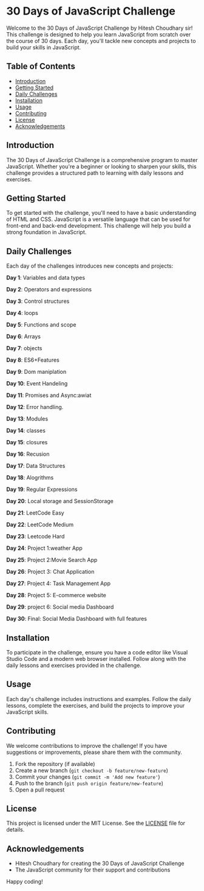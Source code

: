 # 30 Days of JavaScript Challenge

Welcome to the 30 Days of JavaScript Challenge by Hitesh Choudhary sir! This challenge is designed to help you learn JavaScript from scratch over the course of 30 days. Each day, you'll tackle new concepts and projects to build your skills in JavaScript.

## Table of Contents

- [Introduction](#introduction)
- [Getting Started](#getting-started)
- [Daily Challenges](#daily-challenges)
- [Installation](#installation)
- [Usage](#usage)
- [Contributing](#contributing)
- [License](#license)
- [Acknowledgements](#acknowledgements)

## Introduction

The 30 Days of JavaScript Challenge is a comprehensive program to master JavaScript. Whether you're a beginner or looking to sharpen your skills, this challenge provides a structured path to learning with daily lessons and exercises.

## Getting Started

To get started with the challenge, you'll need to have a basic understanding of HTML and CSS. JavaScript is a versatile language that can be used for front-end and back-end development. This challenge will help you build a strong foundation in JavaScript.

## Daily Challenges

Each day of the challenges introduces new concepts and projects:

**Day 1**: Variables and data types

**Day 2**: Operators and expressions

**Day 3**: Control structures

**Day 4**: loops

**Day 5**: Functions and scope

**Day 6**: Arrays

**Day 7**: objects

**Day 8**: ES6+Features

**Day 9**: Dom maniplation

**Day 10**: Event Handeling

**Day 11**: Promises and Async:awiat

**Day 12**: Error handling.

**Day 13**: Modules

**Day 14**: classes

**Day 15**: closures

**Day 16**: Recusion

**Day 17**: Data Structures

**Day 18**: Alogrithms

**Day 19**: Regular Expressions

**Day 20**: Local storage and SessionStorage

**Day 21**: LeetCode Easy

**Day 22**: LeetCode Medium

**Day 23**: Leetcode Hard

**Day 24**: Project 1:weather App

**Day 25**: Project 2:Movie Search App

**Day 26**: Project 3: Chat Application

**Day 27**: Project 4: Task Management App

**Day 28**: Project 5: E-commerce website

**Day 29**: project 6: Social media Dashboard

**Day 30**: Final: Social Media Dashboard with full features

## Installation

To participate in the challenge, ensure you have a code editor like Visual Studio Code and a modern web browser installed. Follow along with the daily lessons and exercises provided in the challenge.

## Usage

Each day's challenge includes instructions and examples. Follow the daily lessons, complete the exercises, and build the projects to improve your JavaScript skills.

## Contributing

We welcome contributions to improve the challenge! If you have suggestions or improvements, please share them with the community.

1. Fork the repository (if available)
2. Create a new branch (`git checkout -b feature/new-feature`)
3. Commit your changes (`git commit -m 'Add new feature'`)
4. Push to the branch (`git push origin feature/new-feature`)
5. Open a pull request

## License

This project is licensed under the MIT License. See the [LICENSE](LICENSE) file for details.

## Acknowledgements

- Hitesh Choudhary for creating the 30 Days of JavaScript Challenge
- The JavaScript community for their support and contributions

Happy coding!

